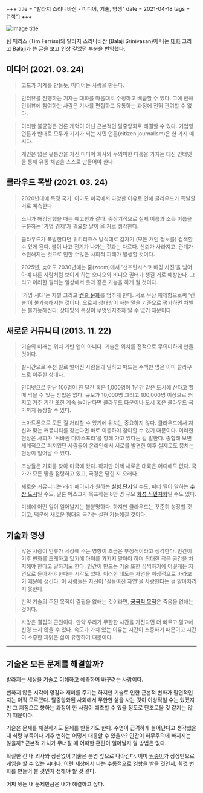 +++
title = "발라지 스리니바산 - 미디어, 기술, 영생"
date = 2021-04-18
tags = ["책"]
+++

![Image title](https://bear-images.sfo2.cdn.digitaloceanspaces.com/kang-1662218464.webp)

팀 페리스 (Tim Ferriss)와 발라지 스리니바산 (Balaji Srinivasan)이 나눈 [대화](https://tim.blog/2021/03/25/balaji-srinivasan-transcript/) 그리고 [Balaji](https://balajis.com/about/)가 쓴 [글](https://www.wired.com/2013/11/software-is-reorganizing-the-world-and-cloud-formations-could-lead-to-physical-nations/)을 보고 인상 깊었던 부분을 번역했다.

## 미디어 (2021. 03. 24)

> 코드가 기계를 만들듯, 미디어는 사람을 만든다.

> 인터뷰를 진행하는 기자는 대화를 마음대로 수정하고 배급할 수 있다. 그에 반해 인터뷰에 참여하는 사람은 기사를 편집하고 유통하는 과정에 전혀 관여할 수 없다.

> 이러한 불균형은 언론 개혁이 아닌 근본적인 탈중앙화로 해결할 수 있다. 기업형 언론과 반대로 모두가 기자가 되는 시민 언론(citizen journalism)은 한 가지 예시다.

> 개인은 넓은 유통망을 가진 미디어 회사와 무의미한 다툼을 가지는 대신 인터넷을 통해 유통 채널을 스스로 만들어야 한다.

## 클라우드 폭발 (2021. 03. 24)

> 2020년대에 특정 국가, 아마도 미국에서 다양한 이유로 인해 클라우드가 폭발할 거로 예측한다.

> 소니가 해킹당했을 때는 예고편과 같다. 중장기적으로 실제 이름과 소득 이름을 구분하는 '가명 경제'가 필요할 날이 올 거로 생각한다.

> 클라우드가 폭발한다면 위키리크스 방식대로 갑자기 (모든 개인 정보를) 검색할 수 있게 된다. 불이 나고 전기가 나가는 것과는 다르다. 신뢰가 사라지고, 관계가 소원해지는 것으로 인한 수많은 사회적 피해가 발생할 것이다.

> 2025년, 늦어도 2030년에는 줌(zoom)에서 '샌프란시스코 배경 사진'을 넘어 아예 다른 사람처럼 보이게 하는 오디오와 비디오 필터가 생길 거로 예상한다. 그리고 이러한 필터는 일상에서 옷과 같은 기능을 하게 될 것이다.

> '가명 시대'는 차별 그리고 [캔슬 문화](https://www.seoul.co.kr/news/newsView.php?id=20210309018006)를 멈추게 한다. 서로 무장 해제함으로써 '캔슬'이 불가능해지는 것이다. 오로지 상대방이 하는 말을 기준으로 평가하면 차별은 불가능해진다. 상대방의 특징이 무엇인지조차 알 수 없기 때문이다.

## 새로운 커뮤니티 (2013. 11. 22)

> 기술의 미래는 위치 기반 앱이 아니다. 기술은 위치를 전적으로 무의미하게 만들 것이다.

> 실시간으로 수천 킬로 떨어진 사람들과 일하고 떠드는 수백만 명은 이미 클라우드로 이주한 상태다.

> 인터넷으로 만난 100명이 한 달간 혹은 1,000명이 1년간 같은 도시에 산다고 할 때 막을 수 있는 방법은 없다. 규모가 10,000명 그리고 100,000명 이상으로 커지고 거주 기간 또한 계속 늘어난다면 클라우드 타운이나 도시 혹은 클라우드 국가까지 등장할 수 있다.

> 스마트폰으로 모든 걸 처리할 수 있기에 위치는 중요하지 않다. 클라우드에서 자신과 맞는 커뮤니티를 찾는다면 바로 이동하여 참여할 수 있기 때문이다. 이러한 현상은 사회가 '뒤바뀐 디아스포라'를 향해 가고 있다는 걸 말한다. 종합해 보면 세계적으로 퍼져있던 사람들이 온라인에서 서로를 발견한 이후 실제로도 뭉치는 현상이 일어날 수 있다.

> 조상들은 기회를 찾아 미국에 왔다. 하지만 이제 새로운 대륙은 어디에도 없다. 국가가 모든 땅을 점령하고 있고, 국경은 닫힌 지 오래다.

> 새로운 커뮤니티는 래리 페이지가 원하는 [실험 단지](https://www.theverge.com/2013/5/15/4334356/larry-page-wants-to-set-aside-a-part-of-the-world-for-experimentation)일 수도, 피터 틸이 말하는 [수상 도시](https://www.seasteading.org/)일 수도, 일론 머스크가 목표하는 8만 명 규모 [화성 식민지화](https://www.wired.com/2012/10/ff-elon-musk-qa/)일 수도 있다.

> 미래에 어떤 일이 일어날지는 불분명하다. 하지만 클라우드는 꾸준히 성장할 것이고, 덕분에 새로운 형태의 국가는 실현 가능해질 것이다.

## 기술과 영생

> 많은 사람이 인류가 세상에 주는 영향이 조금은 부정적이라고 생각한다. 인간이 기후 변화를 초래하고 있기에 아이를 가지지 말아야 하며 최대한 작은 공간을 차지해야 한다고 말하기도 한다. 인간이 만드는 기술 또한 끔찍하기에 어떻게든 자연으로 돌아가야 한다는 시각도 있다. 이러한 태도는 자연을 이상적으로 바라보기 때문에 생긴다. 이 사람들은 자신이 '길들여진 자연'을 사랑한다는 걸 알아차리지 못한다.

> 만약 기술의 주된 목적이 결핍을 없애는 것이라면, [궁극적 목적](https://balajis.com/the-purpose-of-technology/)은 죽음을 없애는 것이다.

> 사망은 결핍의 근원이다. 만약 우리가 무한한 시간을 가진다면 더 빠르고 말고에 신경 쓰지 않을 수 있다. 속도가 가치 있는 이유는 시간이 소중하기 때문이고 시간이 소중한 까닭은 삶이 유한하기 때문이다.

---

## 기술은 모든 문제를 해결할까?

발라지는 세상을 기술로 이해하고 예측하며 바꾸려는 사람이다.

뻔하지 않은 시각이 영감과 재미를 주기는 하지만 기술로 인한 근본적 변화가 필연적인지는 아직 모르겠다. 탈중앙화된 사회에서 무한한 삶을 사는 것이 이상적일 수는 있겠지만 그 지점으로 향하는 과정이 한 사람이 예측할 수 있을 정도로 단조로울 것 같지는 않기 때문이다.

기술은 문제를 해결하기도 문제를 만들기도 한다. 수명이 급격하게 늘어난다고 생각했을 때 식량 부족이나 기후 변화는 어떻게 대응할 수 있을까? 인간이 허무주의에 빠지지는 않을까? 근본적 가치가 무너질 때 어떠한 혼란이 일어날지 알 방법은 없다.

확실한 건 내 의사와 상관없이 기술은 분명 앞으로 나아간다. 이미 [원숭이](https://www.youtube.com/watch?v=rsCul1sp4hQ)가 상상만으로 게임을 할 수 있는 시대다. 이런 세상에서 나는 수동적으로 영향을 받을 것인지, 힘껏 변화를 만들어 볼 것인지 정해야 할 것 같다.

어찌 됐든 내 문제만큼은 내가 해결하고 싶다.